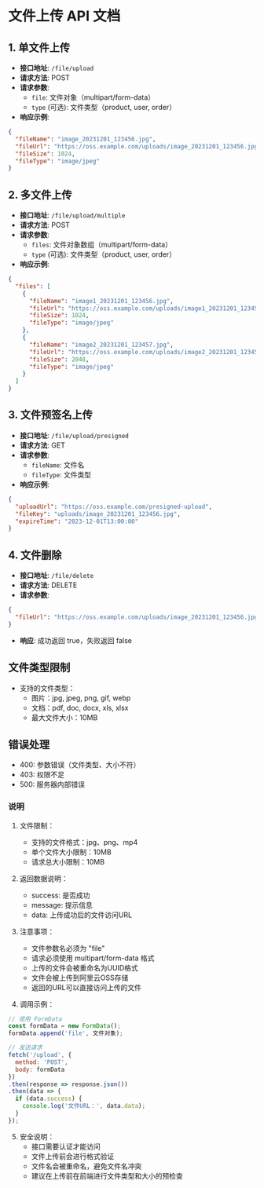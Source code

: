 # 文件上传 API 文档

## 1. 单文件上传
- **接口地址**: `/file/upload`
- **请求方法**: POST
- **请求参数**:
  - `file`: 文件对象（multipart/form-data）
  - `type` (可选): 文件类型（product, user, order）
- **响应示例**:
```json
{
  "fileName": "image_20231201_123456.jpg",
  "fileUrl": "https://oss.example.com/uploads/image_20231201_123456.jpg",
  "fileSize": 1024,
  "fileType": "image/jpeg"
}
```

## 2. 多文件上传
- **接口地址**: `/file/upload/multiple`
- **请求方法**: POST
- **请求参数**:
  - `files`: 文件对象数组（multipart/form-data）
  - `type` (可选): 文件类型（product, user, order）
- **响应示例**:
```json
{
  "files": [
    {
      "fileName": "image1_20231201_123456.jpg",
      "fileUrl": "https://oss.example.com/uploads/image1_20231201_123456.jpg",
      "fileSize": 1024,
      "fileType": "image/jpeg"
    },
    {
      "fileName": "image2_20231201_123457.jpg",
      "fileUrl": "https://oss.example.com/uploads/image2_20231201_123457.jpg",
      "fileSize": 2048,
      "fileType": "image/jpeg"
    }
  ]
}
```

## 3. 文件预签名上传
- **接口地址**: `/file/upload/presigned`
- **请求方法**: GET
- **请求参数**:
  - `fileName`: 文件名
  - `fileType`: 文件类型
- **响应示例**:
```json
{
  "uploadUrl": "https://oss.example.com/presigned-upload",
  "fileKey": "uploads/image_20231201_123456.jpg",
  "expireTime": "2023-12-01T13:00:00"
}
```

## 4. 文件删除
- **接口地址**: `/file/delete`
- **请求方法**: DELETE
- **请求参数**:
```json
{
  "fileUrl": "https://oss.example.com/uploads/image_20231201_123456.jpg"
}
```
- **响应**: 成功返回 true，失败返回 false

## 文件类型限制
- 支持的文件类型：
  - 图片：jpg, jpeg, png, gif, webp
  - 文档：pdf, doc, docx, xls, xlsx
  - 最大文件大小：10MB

## 错误处理
- 400: 参数错误（文件类型、大小不符）
- 403: 权限不足
- 500: 服务器内部错误

### 说明
1. 文件限制：
   - 支持的文件格式：jpg、png、mp4
   - 单个文件大小限制：10MB
   - 请求总大小限制：10MB

2. 返回数据说明：
   - success: 是否成功
   - message: 提示信息
   - data: 上传成功后的文件访问URL

3. 注意事项：
   - 文件参数名必须为 "file"
   - 请求必须使用 multipart/form-data 格式
   - 上传的文件会被重命名为UUID格式
   - 文件会被上传到阿里云OSS存储
   - 返回的URL可以直接访问上传的文件

4. 调用示例：
```javascript
// 使用 FormData
const formData = new FormData();
formData.append('file', 文件对象);

// 发送请求
fetch('/upload', {
  method: 'POST',
  body: formData
})
.then(response => response.json())
.then(data => {
  if (data.success) {
    console.log('文件URL：', data.data);
  }
});
```

5. 安全说明：
   - 接口需要认证才能访问
   - 文件上传前会进行格式验证
   - 文件名会被重命名，避免文件名冲突
   - 建议在上传前在前端进行文件类型和大小的预检查 